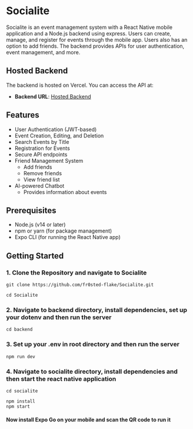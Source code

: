 # Socialite

Socialite is an event management system with a React Native mobile application and a Node.js backend using express. Users can create, manage, and register for events through the mobile app. Users also has an option to add friends. The backend provides APIs for user authentication, event management, and more.

## Hosted Backend

The backend is hosted on Vercel. You can access the API at:

- **Backend URL**: [Hosted Backend](https://socialite-gamma.vercel.app/)

## Features

- User Authentication (JWT-based)
- Event Creation, Editing, and Deletion
- Search Events by Title
- Registration for Events
- Secure API endpoints
- Friend Management System
  - Add friends
  - Remove friends
  - View friend list
- AI-powered Chatbot
  - Provides information about events

## Prerequisites

- Node.js (v14 or later)
- npm or yarn (for package management)
- Expo CLI (for running the React Native app)

## Getting Started

### 1. Clone the Repository and navigate to Socialite

```
git clone https://github.com/fr0sted-flake/Socialite.git
```
```
cd Socialite
```

### 2. Navigate to backend directory, install dependencies, set up your dotenv and then run the server
```
cd backend
```

### 3. Set up your .env in root directory and then run the server
```
npm run dev
```

### 4. Navigate to socialite directory, install dependencies and then start the react native application
```
cd socialite
```
```
npm install
npm start
```
#### Now install Expo Go on your mobile and scan the QR code to run it